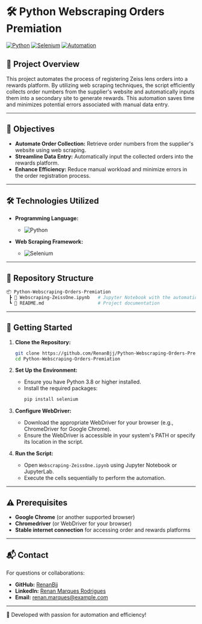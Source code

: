 # 🛠️ Python Webscraping Orders Premiation

[![Python](https://img.shields.io/badge/Python-3.8%2B-blue)](https://www.python.org/)
[![Selenium](https://img.shields.io/badge/Selenium-Webscraping-green)](https://www.selenium.dev/)
[![Automation](https://img.shields.io/badge/Automation-Orders-orange)](#)

## 📄 **Project Overview**

This project automates the process of registering Zeiss lens orders into a rewards platform. By utilizing web scraping techniques, the script efficiently collects order numbers from the supplier's website and automatically inputs them into a secondary site to generate rewards. This automation saves time and minimizes potential errors associated with manual data entry.

---

## 🎯 **Objectives**

- **Automate Order Collection:** Retrieve order numbers from the supplier's website using web scraping.
- **Streamline Data Entry:** Automatically input the collected orders into the rewards platform.
- **Enhance Efficiency:** Reduce manual workload and minimize errors in the order registration process.

---

## 🛠️ **Technologies Utilized**

- **Programming Language:**
  - ![Python](https://img.shields.io/badge/-Python-3776AB?logo=python&logoColor=white)

- **Web Scraping Framework:**
  - ![Selenium](https://img.shields.io/badge/-Selenium-43B02A?logo=selenium&logoColor=white)

---

## 📂 **Repository Structure**

```bash
📦 Python-Webscraping-Orders-Premiation
 ┣ 📜 Webscraping-ZeissOne.ipynb   # Jupyter Notebook with the automation script
 ┗ 📜 README.md                    # Project documentation
```

---

## 🚀 **Getting Started**

1. **Clone the Repository:**
   ```bash
   git clone https://github.com/RenanBjj/Python-Webscraping-Orders-Premiation.git
   cd Python-Webscraping-Orders-Premiation
   ```

2. **Set Up the Environment:**
   - Ensure you have Python 3.8 or higher installed.
   - Install the required packages:
     ```bash
     pip install selenium
     ```

3. **Configure WebDriver:**
   - Download the appropriate WebDriver for your browser (e.g., ChromeDriver for Google Chrome).
   - Ensure the WebDriver is accessible in your system's PATH or specify its location in the script.

4. **Run the Script:**
   - Open `Webscraping-ZeissOne.ipynb` using Jupyter Notebook or JupyterLab.
   - Execute the cells sequentially to perform the automation.

---

## ⚠️ **Prerequisites**

- **Google Chrome** (or another supported browser)
- **Chromedriver** (or WebDriver for your browser)
- **Stable internet connection** for accessing order and rewards platforms

---

## 📬 **Contact**

For questions or collaborations:

- **GitHub:** [RenanBjj](https://github.com/RenanBjj)
- **LinkedIn:** [Renan Marques Rodrigues](https://www.linkedin.com/in/renan-marques-rodrigues/)
- **Email:** [renan.marques@example.com](mailto:renanbjj88@gmail.com)

---

🚀 Developed with passion for automation and efficiency!
